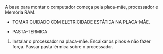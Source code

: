 A base para montar o computador começa pela placa-mãe, processador e Memória RAM. 
* TOMAR CUIDADO COM ELETRICIDADE ESTÁTICA NA PLACA-MÃE.
- PASTA-TÉRMICA

1) Instalar o processador na placa-mãe.
	Encaixar os pinos e não fazer força.
	Passar pasta térmica sobre o processador.
	

